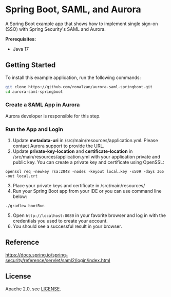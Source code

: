 # Spring Boot, SAML, and Aurora

A Spring Boot example app that shows how to implement single sign-on (SSO) with Spring Security's SAML and Aurora.

**Prerequisites:** 

- Java 17

## Getting Started

To install this example application, run the following commands:

```bash
git clone https://github.com/ronalzan/aurora-saml-springboot.git
cd aurora-saml-springboot
```

### Create a SAML App in Aurora

Aurora developer is responsible for this step.

### Run the App and Login

1) Update **metadata-uri** in /src/main/resources/application.yml. Please contact Aurora support to provide the URL.
2) Update **private-key-location** and **certificate-location** in /src/main/resources/application.yml with your application private and public key. You can create a private key and certificate using OpenSSL:
   
```shell
openssl req -newkey rsa:2048 -nodes -keyout local.key -x509 -days 365 -out local.crt
```

3) Place your private keys and certificate in /src/main/resources/
4) Run your Spring Boot app from your IDE or you can use command line below:

```shell
./gradlew bootRun
```

5) Open `http://localhost:8080` in your favorite browser and log in with the credentials you used to create your account.
6) You should see a successful result in your browser.

## Reference

https://docs.spring.io/spring-security/reference/servlet/saml2/login/index.html


## License

Apache 2.0, see [LICENSE](LICENSE).

[blog]: https://developer.okta.com/blog/2022/08/05/spring-boot-saml
